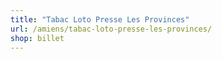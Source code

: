 ```yaml
---
title: "Tabac Loto Presse Les Provinces"
url: /amiens/tabac-loto-presse-les-provinces/
shop: billet
---
```

